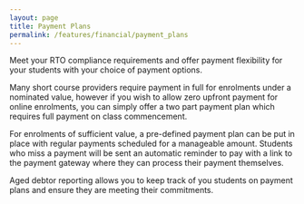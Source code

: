 ```yaml
---
layout: page
title: Payment Plans
permalink: /features/financial/payment_plans
---
```


Meet your RTO compliance requirements and offer payment flexibility for your students with your choice of payment options.

Many short course providers require payment in full for enrolments under a nominated value, however if you wish to allow zero upfront payment for online enrolments, you can simply offer a two part payment plan which requires full payment on class commencement.

For enrolments of sufficient value, a pre-defined payment plan can be put in place with regular payments scheduled for a manageable amount. Students who miss a payment will be sent an automatic reminder to pay with a link to the payment gateway where they can process their payment themselves.

Aged debtor reporting allows you to keep track of you students on payment plans and ensure they are meeting their commitments. 

